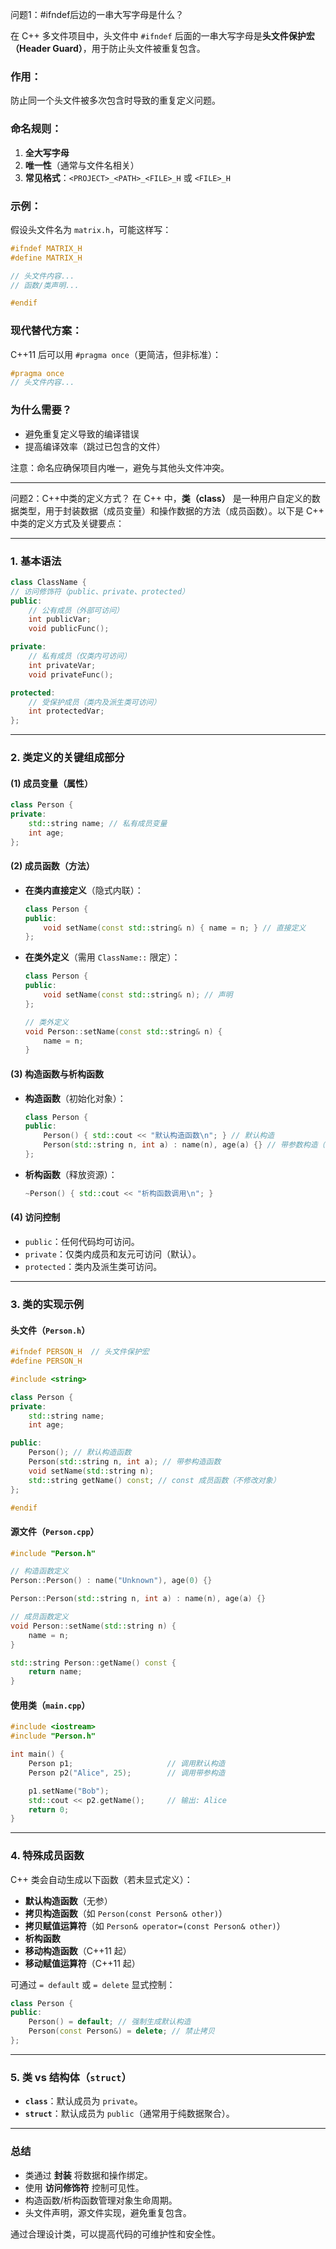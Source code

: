 问题1：#ifndef后边的一串大写字母是什么？

在 C++ 多文件项目中，头文件中 `#ifndef` 后面的一串大写字母是**头文件保护宏（Header Guard）**，用于防止头文件被重复包含。

### 作用：
防止同一个头文件被多次包含时导致的重复定义问题。


### 命名规则：
1. **全大写字母**
2. **唯一性**（通常与文件名相关）
3. **常见格式**：`<PROJECT>_<PATH>_<FILE>_H` 或 `<FILE>_H`

### 示例：
假设头文件名为 `matrix.h`，可能这样写：
```cpp
#ifndef MATRIX_H
#define MATRIX_H

// 头文件内容...
// 函数/类声明...

#endif
```

### 现代替代方案：
C++11 后可以用 `#pragma once`（更简洁，但非标准）：
```cpp
#pragma once
// 头文件内容...
```

### 为什么需要？
- 避免重复定义导致的编译错误
- 提高编译效率（跳过已包含的文件）

注意：命名应确保项目内唯一，避免与其他头文件冲突。

----------------------------------------------------------
问题2：C++中类的定义方式？
在 C++ 中，**类（class）** 是一种用户自定义的数据类型，用于封装数据（成员变量）和操作数据的方法（成员函数）。以下是 C++ 中类的定义方式及关键要点：

---

### **1. 基本语法**
```cpp
class ClassName {
// 访问修饰符（public、private、protected）
public:  
    // 公有成员（外部可访问）
    int publicVar;
    void publicFunc();

private:  
    // 私有成员（仅类内可访问）
    int privateVar;
    void privateFunc();

protected:  
    // 受保护成员（类内及派生类可访问）
    int protectedVar;
};
```

---

### **2. 类定义的关键组成部分**
#### **(1) 成员变量（属性）**
```cpp
class Person {
private:
    std::string name; // 私有成员变量
    int age;
};
```

#### **(2) 成员函数（方法）**
- **在类内直接定义**（隐式内联）：
  ```cpp
  class Person {
  public:
      void setName(const std::string& n) { name = n; } // 直接定义
  };
  ```
- **在类外定义**（需用 `ClassName::` 限定）：
  ```cpp
  class Person {
  public:
      void setName(const std::string& n); // 声明
  };
  
  // 类外定义
  void Person::setName(const std::string& n) { 
      name = n; 
  }
  ```

#### **(3) 构造函数与析构函数**
- **构造函数**（初始化对象）：
  ```cpp
  class Person {
  public:
      Person() { std::cout << "默认构造函数\n"; } // 默认构造
      Person(std::string n, int a) : name(n), age(a) {} // 带参数构造（初始化列表）
  };
  ```
- **析构函数**（释放资源）：
  ```cpp
  ~Person() { std::cout << "析构函数调用\n"; }
  ```

#### **(4) 访问控制**
- `public`：任何代码均可访问。
- `private`：仅类内成员和友元可访问（默认）。
- `protected`：类内及派生类可访问。

---

### **3. 类的实现示例**
#### **头文件（`Person.h`）**
```cpp
#ifndef PERSON_H  // 头文件保护宏
#define PERSON_H

#include <string>

class Person {
private:
    std::string name;
    int age;

public:
    Person(); // 默认构造函数
    Person(std::string n, int a); // 带参构造函数
    void setName(std::string n);
    std::string getName() const; // const 成员函数（不修改对象）
};

#endif
```

#### **源文件（`Person.cpp`）**
```cpp
#include "Person.h"

// 构造函数定义
Person::Person() : name("Unknown"), age(0) {}

Person::Person(std::string n, int a) : name(n), age(a) {}

// 成员函数定义
void Person::setName(std::string n) { 
    name = n; 
}

std::string Person::getName() const { 
    return name; 
}
```

#### **使用类（`main.cpp`）**
```cpp
#include <iostream>
#include "Person.h"

int main() {
    Person p1;                     // 调用默认构造
    Person p2("Alice", 25);        // 调用带参构造

    p1.setName("Bob");
    std::cout << p2.getName();     // 输出: Alice
    return 0;
}
```

---

### **4. 特殊成员函数**
C++ 类会自动生成以下函数（若未显式定义）：
- **默认构造函数**（无参）
- **拷贝构造函数**（如 `Person(const Person& other)`）
- **拷贝赋值运算符**（如 `Person& operator=(const Person& other)`）
- **析构函数**
- **移动构造函数**（C++11 起）
- **移动赋值运算符**（C++11 起）

可通过 `= default` 或 `= delete` 显式控制：
```cpp
class Person {
public:
    Person() = default; // 强制生成默认构造
    Person(const Person&) = delete; // 禁止拷贝
};
```

---

### **5. 类 vs 结构体（`struct`）**
- **`class`**：默认成员为 `private`。
- **`struct`**：默认成员为 `public`（通常用于纯数据聚合）。

---

### **总结**
- 类通过 **封装** 将数据和操作绑定。
- 使用 **访问修饰符** 控制可见性。
- 构造函数/析构函数管理对象生命周期。
- 头文件声明，源文件实现，避免重复包含。

通过合理设计类，可以提高代码的可维护性和安全性。
